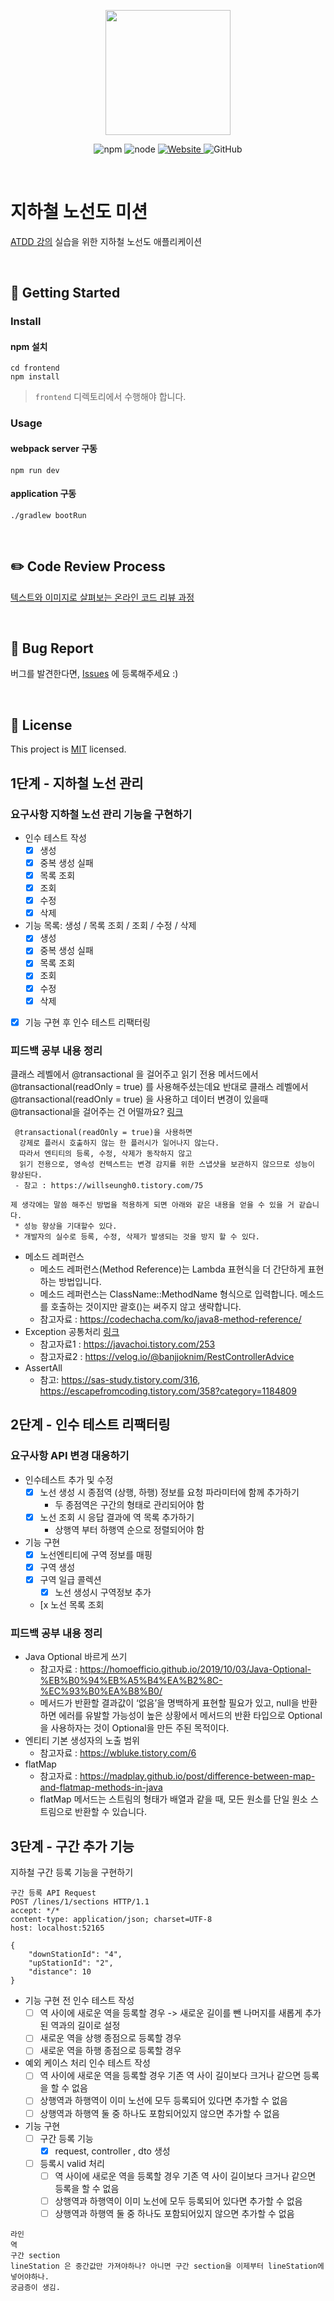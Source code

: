 <p align="center">
    <img width="200px;" src="https://raw.githubusercontent.com/woowacourse/atdd-subway-admin-frontend/master/images/main_logo.png"/>
</p>
<p align="center">
  <img alt="npm" src="https://img.shields.io/badge/npm-%3E%3D%205.5.0-blue">
  <img alt="node" src="https://img.shields.io/badge/node-%3E%3D%209.3.0-blue">
  <a href="https://edu.nextstep.camp/c/R89PYi5H" alt="nextstep atdd">
    <img alt="Website" src="https://img.shields.io/website?url=https%3A%2F%2Fedu.nextstep.camp%2Fc%2FR89PYi5H">
  </a>
  <img alt="GitHub" src="https://img.shields.io/github/license/next-step/atdd-subway-admin">
</p>

<br>

# 지하철 노선도 미션
[ATDD 강의](https://edu.nextstep.camp/c/R89PYi5H) 실습을 위한 지하철 노선도 애플리케이션

<br>

## 🚀 Getting Started

### Install
#### npm 설치
```
cd frontend
npm install
```
> `frontend` 디렉토리에서 수행해야 합니다.

### Usage
#### webpack server 구동
```
npm run dev
```
#### application 구동
```
./gradlew bootRun
```
<br>

## ✏️ Code Review Process
[텍스트와 이미지로 살펴보는 온라인 코드 리뷰 과정](https://github.com/next-step/nextstep-docs/tree/master/codereview)

<br>

## 🐞 Bug Report

버그를 발견한다면, [Issues](https://github.com/next-step/atdd-subway-admin/issues) 에 등록해주세요 :)

<br>

## 📝 License

This project is [MIT](https://github.com/next-step/atdd-subway-admin/blob/master/LICENSE.md) licensed.


## 1단계 - 지하철 노선 관리
### 요구사항 지하철 노선 관리 기능을 구현하기
* 인수 테스트 작성
  * [x] 생성
  * [x] 중복 생성 실패
  * [x] 목록 조회
  * [x] 조회
  * [x] 수정
  * [x] 삭제
* 기능 목록: 생성 / 목록 조회 / 조회 / 수정 / 삭제
  * [x] 생성
  * [x] 중복 생성 실패
  * [x] 목록 조회
  * [x] 조회
  * [x] 수정
  * [x] 삭제
* [x] 기능 구현 후 인수 테스트 리팩터링
### 피드백 공부 내용 정리
클래스 레벨에서 @transactional 을 걸어주고 읽기 전용 메서드에서 @transactional(readOnly = true) 를 사용해주셨는데요
반대로 클래스 레벨에서 @transactional(readOnly = true) 을 사용하고 데이터 변경이 있을때 @transactional을 걸어주는 건 어떨까요? [링크](https://github.com/next-step/atdd-subway-admin/pull/449#discussion_r755177519)
~~~
 @transactional(readOnly = true)을 사용하면
  강제로 플러시 호출하지 않는 한 플러시가 일어나지 않는다.
  따라서 엔티티의 등록, 수정, 삭제가 동작하지 않고
  읽기 전용으로, 영속성 컨텍스트는 변경 감지를 위한 스냅샷을 보관하지 않으므로 성능이 향상된다.
 - 참고 : https://willseungh0.tistory.com/75
 
제 생각에는 말씀 해주신 방법을 적용하게 되면 아래와 같은 내용을 얻을 수 있을 거 같습니다.
 * 성능 향상을 기대할수 있다.
 * 개발자의 실수로 등록, 수정, 삭제가 발생되는 것을 방지 할 수 있다.
~~~
* 메소드 레퍼런스
  * 메소드 레퍼런스(Method Reference)는 Lambda 표현식을 더 간단하게 표현하는 방법입니다.
  * 메소드 레퍼런스는 ClassName::MethodName 형식으로 입력합니다. 메소드를 호출하는 것이지만 괄호()는 써주지 않고 생략합니다.
  * 참고자료 : https://codechacha.com/ko/java8-method-reference/
* Exception 공통처리 [링크](https://github.com/next-step/atdd-subway-admin/pull/449#discussion_r755182659)
  * 참고자료1 : https://javachoi.tistory.com/253
  * 참고자료2 : https://velog.io/@banjjoknim/RestControllerAdvice
* AssertAll
  * 참고: https://sas-study.tistory.com/316, https://escapefromcoding.tistory.com/358?category=1184809

## 2단계 - 인수 테스트 리팩터링
### 요구사항 API 변경 대응하기
* 인수테스트 추가 및 수정
  * [x] 노선 생성 시 종점역 (상행, 하행) 정보를 요청 파라미터에 함께 추가하기
    * 두 종점역은 구간의 형태로 관리되어야 함
  * [x] 노선 조회 시 응답 결과에 역 목록 추가하기
    * 상행역 부터 하행역 순으로 정렬되어야 함
* 기능 구현
  * [x] 노선엔티티에 구역 정보를 매핑
  * [x] 구역 생성
  * [x] 구역 일급 콜렉션
    * [x] 노선 생성시 구역정보 추가
  * [x 노선 목록 조회

### 피드백 공부 내용 정리
* Java Optional 바르게 쓰기
  * 참고자료 : https://homoefficio.github.io/2019/10/03/Java-Optional-%EB%B0%94%EB%A5%B4%EA%B2%8C-%EC%93%B0%EA%B8%B0/
  * 메서드가 반환할 결과값이 ‘없음’을 명백하게 표현할 필요가 있고, null을 반환하면 에러를 유발할 가능성이 높은 상황에서 메서드의 반환 타입으로 Optional을 사용하자는 것이 Optional을 만든 주된 목적이다.
* 엔티티 기본 생성자의 노출 범위
  * 참고자료 : https://wbluke.tistory.com/6
* flatMap
  * 참고자료 : https://madplay.github.io/post/difference-between-map-and-flatmap-methods-in-java
  * flatMap 메서드는 스트림의 형태가 배열과 같을 때, 모든 원소를 단일 원소 스트림으로 반환할 수 있습니다.

## 3단계 - 구간 추가 기능
지하철 구간 등록 기능을 구현하기
~~~
구간 등록 API Request
POST /lines/1/sections HTTP/1.1
accept: */*
content-type: application/json; charset=UTF-8
host: localhost:52165

{
    "downStationId": "4",
    "upStationId": "2",
    "distance": 10
}
~~~
* 기능 구현 전 인수 테스트 작성
  * [ ] 역 사이에 새로운 역을 등록할 경우 -> 새로운 길이를 뺀 나머지를 새롭게 추가된 역과의 길이로 설정
  * [ ] 새로운 역을 상행 종점으로 등록할 경우
  * [ ] 새로운 역을 하행 종점으로 등록할 경우
* 예외 케이스 처리 인수 테스트 작성
  * [ ] 역 사이에 새로운 역을 등록할 경우 기존 역 사이 길이보다 크거나 같으면 등록을 할 수 없음
  * [ ] 상행역과 하행역이 이미 노선에 모두 등록되어 있다면 추가할 수 없음
  * [ ] 상행역과 하행역 둘 중 하나도 포함되어있지 않으면 추가할 수 없음
* 기능 구현
  * [ ] 구간 등록 기능
    * [x] request, controller , dto 생성
  * [ ] 등록시 valid 처리
    * [ ] 역 사이에 새로운 역을 등록할 경우 기존 역 사이 길이보다 크거나 같으면 등록을 할 수 없음
    * [ ] 상행역과 하행역이 이미 노선에 모두 등록되어 있다면 추가할 수 없음
    * [ ] 상행역과 하행역 둘 중 하나도 포함되어있지 않으면 추가할 수 없음
~~~
라인
역
구간 section
lineStation 은 중간값만 가져야하나? 아니면 구간 section을 이제부터 lineStation에 넣어야하나.
궁금증이 생김.
~~~